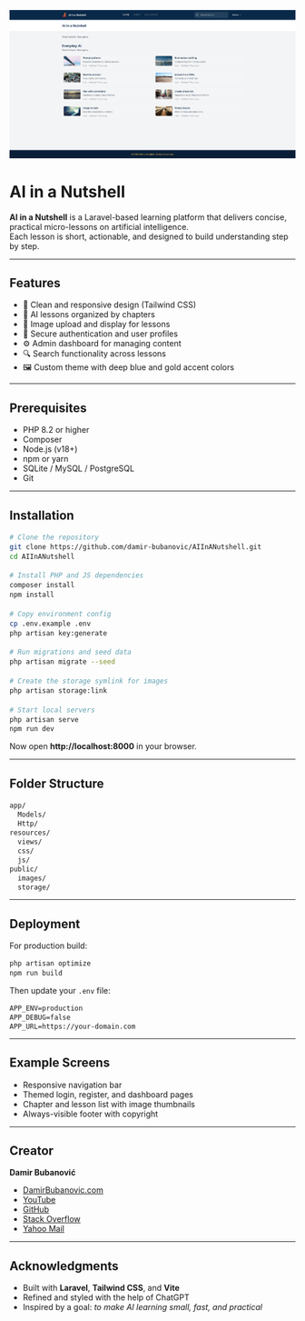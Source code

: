 <p align="center">
  <img src="public/images/screenshot.png" alt="AI in a Nutshell screenshot" width="800">
</p>

# AI in a Nutshell

**AI in a Nutshell** is a Laravel-based learning platform that delivers concise, practical micro-lessons on artificial intelligence.  
Each lesson is short, actionable, and designed to build understanding step by step.

---

## Features

- 🧭 Clean and responsive design (Tailwind CSS)
- 🧠 AI lessons organized by chapters
- 📸 Image upload and display for lessons
- 🔐 Secure authentication and user profiles
- ⚙️ Admin dashboard for managing content
- 🔍 Search functionality across lessons
- 🖼️ Custom theme with deep blue and gold accent colors

---

## Prerequisites

- PHP 8.2 or higher  
- Composer  
- Node.js (v18+)  
- npm or yarn  
- SQLite / MySQL / PostgreSQL  
- Git  

---

## Installation

```bash
# Clone the repository
git clone https://github.com/damir-bubanovic/AIInANutshell.git
cd AIInANutshell

# Install PHP and JS dependencies
composer install
npm install

# Copy environment config
cp .env.example .env
php artisan key:generate

# Run migrations and seed data
php artisan migrate --seed

# Create the storage symlink for images
php artisan storage:link

# Start local servers
php artisan serve
npm run dev
```

Now open **http://localhost:8000** in your browser.

---

## Folder Structure

```
app/
  Models/
  Http/
resources/
  views/
  css/
  js/
public/
  images/
  storage/
```

---

## Deployment

For production build:

```bash
php artisan optimize
npm run build
```

Then update your `.env` file:

```
APP_ENV=production
APP_DEBUG=false
APP_URL=https://your-domain.com
```

---

## Example Screens

- Responsive navigation bar  
- Themed login, register, and dashboard pages  
- Chapter and lesson list with image thumbnails  
- Always-visible footer with copyright  

---

## Creator

**Damir Bubanović**

- [DamirBubanovic.com](https://damirbubanovic.com/)
- [YouTube](https://www.youtube.com/@damirbubanovic6608)
- [GitHub](https://github.com/damir-bubanovic)
- [Stack Overflow](https://stackoverflow.com/users/11778242/damir-bubanovic)
- [Yahoo Mail](mailto:damir.bubanovic@yahoo.com)

---

## Acknowledgments

- Built with **Laravel**, **Tailwind CSS**, and **Vite**  
- Refined and styled with the help of ChatGPT  
- Inspired by a goal: *to make AI learning small, fast, and practical*
